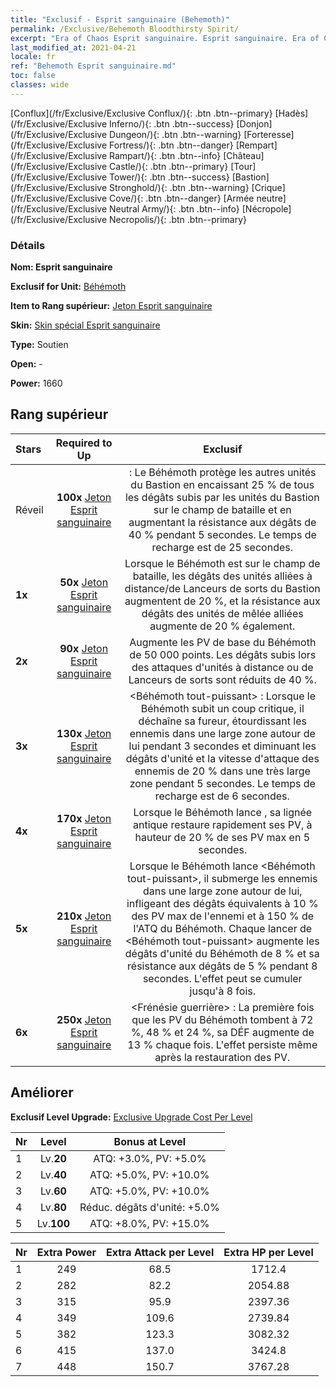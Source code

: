 ```yaml
---
title: "Exclusif - Esprit sanguinaire (Behemoth)"
permalink: /Exclusive/Behemoth Bloodthirsty Spirit/
excerpt: "Era of Chaos Esprit sanguinaire. Esprit sanguinaire. Era of Chaos Exclusif Esprit sanguinaire. Béhémoth Exclusif."
last_modified_at: 2021-04-21
locale: fr
ref: "Behemoth Esprit sanguinaire.md"
toc: false
classes: wide
---
```

 [Conflux](/fr/Exclusive/Exclusive Conflux/){: .btn .btn--primary} [Hadès](/fr/Exclusive/Exclusive Inferno/){: .btn .btn--success} [Donjon](/fr/Exclusive/Exclusive Dungeon/){: .btn .btn--warning} [Forteresse](/fr/Exclusive/Exclusive Fortress/){: .btn .btn--danger} [Rempart](/fr/Exclusive/Exclusive Rampart/){: .btn .btn--info} [Château](/fr/Exclusive/Exclusive Castle/){: .btn .btn--primary} [Tour](/fr/Exclusive/Exclusive Tower/){: .btn .btn--success} [Bastion](/fr/Exclusive/Exclusive Stronghold/){: .btn .btn--warning} [Crique](/fr/Exclusive/Exclusive Cove/){: .btn .btn--danger} [Armée neutre](/fr/Exclusive/Exclusive Neutral Army/){: .btn .btn--info} [Nécropole](/fr/Exclusive/Exclusive Necropolis/){: .btn .btn--primary} 

### Détails
 **Nom: Esprit sanguinaire** 

 **Exclusif for Unit:** [Béhémoth](/fr/units/Behemoth/) 

 **Item to Rang supérieur:** [Jeton Esprit sanguinaire](/fr/Items/con_982/)

 **Skin:** [Skin spécial Esprit sanguinaire](/fr/Items/con_650/)

 **Type:** Soutien

 **Open:** -

 **Power:** 1660

## Rang supérieur

  |     Stars    |  Required to Up | Exclusif |
  |:-------------|:---------------:|:---------------:|
  |  Réveil  | **100x** [Jeton Esprit sanguinaire](/fr/Items/con_982/) | <Esprit du Bastion> : Le Béhémoth protège les autres unités du Bastion en encaissant 25 % de tous les dégâts subis par les unités du Bastion sur le champ de bataille et en augmentant la résistance aux dégâts de 40 % pendant 5 secondes. Le temps de recharge est de 25 secondes. |
  | **1x** <i class="fas fa-star"/> | **50x** [Jeton Esprit sanguinaire](/fr/Items/con_982/) | Lorsque le Béhémoth est sur le champ de bataille, les dégâts des unités alliées à distance/de Lanceurs de sorts du Bastion augmentent de 20 %, et la résistance aux dégâts des unités de mêlée alliées augmente de 20 % également. |
  | **2x** <i class="fas fa-star"/> | **90x** [Jeton Esprit sanguinaire](/fr/Items/con_982/) | Augmente les PV de base du Béhémoth de 50 000 points. Les dégâts subis lors des attaques d'unités à distance ou de Lanceurs de sorts sont réduits de 40 %. |
  | **3x** <i class="fas fa-star"/> | **130x** [Jeton Esprit sanguinaire](/fr/Items/con_982/) | <Béhémoth tout-puissant> : Lorsque le Béhémoth subit un coup critique, il déchaîne sa fureur, étourdissant les ennemis dans une large zone autour de lui pendant 3 secondes et diminuant les dégâts d'unité et la vitesse d'attaque des ennemis de 20 % dans une très large zone pendant 5 secondes. Le temps de recharge est de 6 secondes. |
  | **4x** <i class="fas fa-star"/> | **170x** [Jeton Esprit sanguinaire](/fr/Items/con_982/) | Lorsque le Béhémoth lance <Esprit du Bastion>, sa lignée antique restaure rapidement ses PV, à hauteur de 20 % de ses PV max en 5 secondes. |
  | **5x** <i class="fas fa-star"/> | **210x** [Jeton Esprit sanguinaire](/fr/Items/con_982/) | Lorsque le Béhémoth lance <Béhémoth tout-puissant>, il submerge les ennemis dans une large zone autour de lui, infligeant des dégâts équivalents à 10 % des PV max de l'ennemi et à 150 % de l'ATQ du Béhémoth. Chaque lancer de <Béhémoth tout-puissant> augmente les dégâts d'unité du Béhémoth de 8 % et sa résistance aux dégâts de 5 % pendant 8 secondes. L'effet peut se cumuler jusqu'à 8 fois. |
  | **6x** <i class="fas fa-star"/> | **250x** [Jeton Esprit sanguinaire](/fr/Items/con_982/) | <Frénésie guerrière> : La première fois que les PV du Béhémoth tombent à 72 %, 48 % et 24 %, sa DÉF augmente de 13 % chaque fois. L'effet persiste même après la restauration des PV. |


## Améliorer
 **Exclusif Level Upgrade:** [Exclusive Upgrade Cost Per Level](/Exclusive/ExclusiveUpgradeCostPerLevel/)

  |  Nr  |   Level  | Bonus at Level |
  |:-----|:--------:|:--------------:|
  | 1 | Lv.**20** | ATQ: +3.0%, PV: +5.0% |
  | 2 | Lv.**40** | ATQ: +5.0%, PV: +10.0% |
  | 3 | Lv.**60** | ATQ: +5.0%, PV: +10.0% |
  | 4 | Lv.**80** | Réduc. dégâts d'unité: +5.0% |
  | 5 | Lv.**100** | ATQ: +8.0%, PV: +15.0% |


  |  Nr  |  Extra Power | Extra Attack per Level | Extra HP per Level |
  |:-----|:--------:|:--------:|:--------:|
  | 1 | 249 | 68.5 | 1712.4 |
  | 2 | 282 | 82.2 | 2054.88 |
  | 3 | 315 | 95.9 | 2397.36 |
  | 4 | 349 | 109.6 | 2739.84 |
  | 5 | 382 | 123.3 | 3082.32 |
  | 6 | 415 | 137.0 | 3424.8 |
  | 7 | 448 | 150.7 | 3767.28 |


